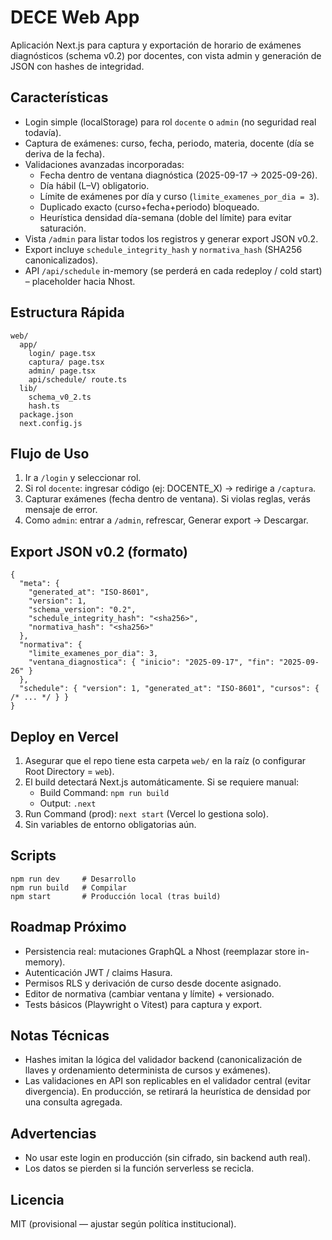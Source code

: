 # DECE Web App

Aplicación Next.js para captura y exportación de horario de exámenes diagnósticos (schema v0.2) por docentes, con vista admin y generación de JSON con hashes de integridad.

## Características
- Login simple (localStorage) para rol `docente` o `admin` (no seguridad real todavía).
- Captura de exámenes: curso, fecha, periodo, materia, docente (día se deriva de la fecha).
- Validaciones avanzadas incorporadas:
  - Fecha dentro de ventana diagnóstica (2025-09-17 → 2025-09-26).
  - Día hábil (L–V) obligatorio.
  - Límite de exámenes por día y curso (`limite_examenes_por_dia = 3`).
  - Duplicado exacto (curso+fecha+periodo) bloqueado.
  - Heurística densidad día-semana (doble del límite) para evitar saturación.
- Vista `/admin` para listar todos los registros y generar export JSON v0.2.
- Export incluye `schedule_integrity_hash` y `normativa_hash` (SHA256 canonicalizados).
- API `/api/schedule` in-memory (se perderá en cada redeploy / cold start) – placeholder hacia Nhost.

## Estructura Rápida
```
web/
  app/
    login/ page.tsx
    captura/ page.tsx
    admin/ page.tsx
    api/schedule/ route.ts
  lib/
    schema_v0_2.ts
    hash.ts
  package.json
  next.config.js
```

## Flujo de Uso
1. Ir a `/login` y seleccionar rol.
2. Si rol `docente`: ingresar código (ej: DOCENTE_X) → redirige a `/captura`.
3. Capturar exámenes (fecha dentro de ventana). Si violas reglas, verás mensaje de error.
4. Como `admin`: entrar a `/admin`, refrescar, Generar export → Descargar.

## Export JSON v0.2 (formato)
```jsonc
{
  "meta": {
    "generated_at": "ISO-8601",
    "version": 1,
    "schema_version": "0.2",
    "schedule_integrity_hash": "<sha256>",
    "normativa_hash": "<sha256>"
  },
  "normativa": {
    "limite_examenes_por_dia": 3,
    "ventana_diagnostica": { "inicio": "2025-09-17", "fin": "2025-09-26" }
  },
  "schedule": { "version": 1, "generated_at": "ISO-8601", "cursos": { /* ... */ } }
}
```

## Deploy en Vercel
1. Asegurar que el repo tiene esta carpeta `web/` en la raíz (o configurar Root Directory = `web`).
2. El build detectará Next.js automáticamente. Si se requiere manual:
   - Build Command: `npm run build`
   - Output: `.next`
3. Run Command (prod): `next start` (Vercel lo gestiona solo).
4. Sin variables de entorno obligatorias aún.

## Scripts
```
npm run dev     # Desarrollo
npm run build   # Compilar
npm start       # Producción local (tras build)
```

## Roadmap Próximo
- Persistencia real: mutaciones GraphQL a Nhost (reemplazar store in-memory).
- Autenticación JWT / claims Hasura.
- Permisos RLS y derivación de curso desde docente asignado.
- Editor de normativa (cambiar ventana y límite) + versionado.
- Tests básicos (Playwright o Vitest) para captura y export.

## Notas Técnicas
- Hashes imitan la lógica del validador backend (canonicalización de llaves y ordenamiento determinista de cursos y exámenes).
- Las validaciones en API son replicables en el validador central (evitar divergencia). En producción, se retirará la heurística de densidad por una consulta agregada.

## Advertencias
- No usar este login en producción (sin cifrado, sin backend auth real).
- Los datos se pierden si la función serverless se recicla.

## Licencia
MIT (provisional — ajustar según política institucional).
